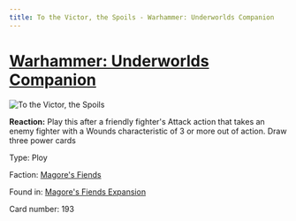 ```yaml
---
title: To the Victor, the Spoils - Warhammer: Underworlds Companion
---
```


# [Warhammer: Underworlds Companion](https://guidokessels.github.io/wh-underworlds)

  

![To the Victor, the Spoils](https://warhammerunderworlds.com/wp-content/uploads/sites/6/2018/03/193_ENG.png)

<b>Reaction:</b> Play this after a friendly fighter's Attack action that takes an enemy fighter with a Wounds characteristic of 3 or more out of action. Draw three power cards

Type: Ploy

Faction: [Magore's Fiends](https://guidokessels.github.io/wh-underworlds/factions/magores-fiends)

Found in: [Magore's Fiends Expansion](https://guidokessels.github.io/wh-underworlds/locations/magores-fiends-expansion)

Card number: 193
